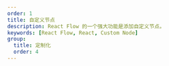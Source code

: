 ```yaml
---
order: 1
title: 自定义节点
description: React Flow 的一个强大功能是添加自定义节点。
keywords: [React Flow, React, Custom Node]
group:
  title: 定制化
  order: 4
---
```

